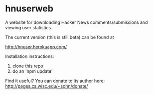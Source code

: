 # hnuserweb

A website for downloading Hacker News comments/submissions and viewing user statistics.

The current version (this is still beta) can be found at 

http://hnuser.herokuapp.com/

Installation instructions:

1. clone this repo
2. do an 'npm update'


Find it useful?  You can donate to its author here: http://pages.cs.wisc.edu/~sohn/donate/
